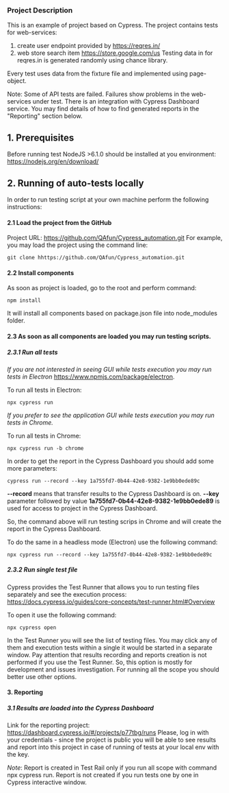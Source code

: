 ### Project Description ###

This is an example of project based on Cypress.
The project contains tests for web-services:
1) create user endpoint provided by https://reqres.in/
2) web store search item https://store.google.com/us
   Testing data in for reqres.in is generated randomly using chance library.

Every test uses data from the fixture file and implemented using page-object.

Note: Some of API tests are failed. Failures show problems in the web-services under test.
There is an integration with Cypress Dashboard service.
You may find details of how to find generated reports in the "Reporting" section below.


## 1. Prerequisites
Before running test NodeJS >6.1.0 should be installed  at you environment:
https://nodejs.org/en/download/

## 2. Running of auto-tests locally
In order to run testing script at your own machine perform the following instructions:
#### 2.1 Load the project from the GitHub
Project URL: https://github.com/QAfun/Cypress_automation.git
For example, you may load the project using the command line:
```
git clone hhttps://github.com/QAfun/Cypress_automation.git
```
#### 2.2 Install components
As soon as project is loaded, go to the root and perform command:
```
npm install
```
It will install all components based on package.json file into node_modules folder.
#### 2.3 As soon as all components are loaded you may run testing scripts.
##### 2.3.1 Run all tests

*If you are not interested in seeing GUI while tests execution you may run tests in Electron*
https://www.npmjs.com/package/electron.

To run all tests in Electron:
```
npx cypress run
```
*If you prefer to see the application GUI while tests execution you may run tests in Chrome.*

To run all tests in Chrome:
```
npx cypress run -b chrome
```

In order to get the report in the Cypress Dashboard you should add some more parameters:

```
cypress run --record --key 1a755fd7-0b44-42e8-9382-1e9bb0ede89c
```
**--record** means that transfer results to the Cypress Dashboard is on.
**--key** parameter followed by value **1a755fd7-0b44-42e8-9382-1e9bb0ede89** is used for access
to project in the Cypress Dashboard.

So, the command above will run testing scrips in Chrome and will create the report in the Cypress
Dashboard.

To do the same in a headless mode (Electron) use the following command:
```
npx cypress run --record --key 1a755fd7-0b44-42e8-9382-1e9bb0ede89c
```

##### 2.3.2 Run single test file
Cypress provides the Test Runner that allows you to run testing files separately and see
the execution process:  https://docs.cypress.io/guides/core-concepts/test-runner.html#Overview

To open it use the following command:
```
npx cypress open
```
In the Test Runner you will see the list of testing files. You may click any of them and execution
tests within a single it would be started in a separate window. Pay attention that results recording
and reports creation is not performed if you use the Test Runner. So, this option is mostly for
development and issues investigation. For running all the scope you should better use other options.

#### 3. Reporting

##### 3.1 Results are loaded into the Cypress Dashboard
Link for the reporting project: https://dashboard.cypress.io/#/projects/p77tbg/runs
Please, log in with your credentials - since the project is public you will be able to see results and report
into this project in case of running of tests at your local env with the key.

*Note*: Report is created in Test Rail only if you run all scope with command npx cypress run.
Report is not created if you run tests one by one in Cypress interactive window.